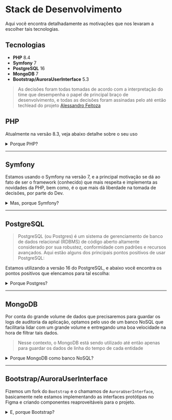 # Stack de Desenvolvimento

Aqui você encontra detalhadamente as motivações que nos levaram a escolher tais tecnologias.

## Tecnologias

- **PHP** 8.4
- **Symfony** 7
- **PostgreSQL** 16
- **MongoDB** 7
- **Bootstrap/AuroraUserInterface** 5.3 

> As decisões foram todas tomadas de acordo com a interpretação do time que desempenha o papel de principal braço de desenvolvimento, e todas as decisões foram assinadas pelo até então techlead do projeto [Alessandro Feitoza](https://github.com/alessandrofeitoza)

## PHP
Atualmente na versão 8.3, veja abaixo detalhe sobre o seu uso
<details>
<summary>Porque PHP?</summary>

O PHP continua sendo uma das linguagens mais populares para o desenvolvimento web, especialmente para aplicações server-side. Aqui estão alguns dos pontos positivos de usar PHP:


**1. Facilidade de Aprendizado e Uso:**

- Simplicidade: PHP é relativamente fácil de aprender, especialmente para iniciantes. A sintaxe é intuitiva e bem documentada, facilitando a curva de aprendizado.
- Integração com HTML: PHP se integra facilmente com HTML, o que facilita o desenvolvimento de páginas dinâmicas e a adição de funcionalidades interativas a sites estáticos.

**2. Ampla Compatibilidade:**

- Suporte Extensivo a Servidores: PHP é compatível com a maioria dos servidores web, como Apache, Nginx, IIS, entre outros. A maioria dos hosts oferece suporte nativo ao PHP, tornando a hospedagem de aplicações PHP muito fácil.
- Compatibilidade com Sistemas Operacionais: PHP funciona bem em diferentes sistemas operacionais, incluindo Windows, Linux, e macOS.

**3. Comunidade e Ecossistema:**

- Grande Comunidade: PHP tem uma das maiores comunidades de desenvolvedores do mundo, o que significa que há uma abundância de recursos, tutoriais, fóruns e bibliotecas disponíveis.
- Frameworks Populares: A linguagem tem uma variedade de frameworks poderosos, como Laravel, Symfony, CodeIgniter e Zend Framework, que ajudam a acelerar o desenvolvimento e garantir boas práticas.

**4. Desenvolvimento Rápido e Eficiente:**

- Produtividade: PHP permite um desenvolvimento rápido devido à sua facilidade de uso, frameworks robustos e vasta quantidade de bibliotecas e ferramentas disponíveis.
- Boa Performance: Embora algumas linguagens possam ser mais rápidas em determinados contextos, o PHP, especialmente em suas versões mais recentes (como o PHP 7.x e 8.x), tem mostrado melhorias significativas em desempenho e consumo de memória.

**5. Custo-Benefício:**

- Open Source: PHP é gratuito e open source, o que significa que você não precisa pagar por licenças de uso. Isso o torna uma escolha econômica, especialmente para startups e pequenas empresas.
- Disponibilidade de Ferramentas e Recursos Gratuitos: Além da linguagem, há muitos recursos gratuitos disponíveis, como bibliotecas, frameworks e ferramentas de desenvolvimento, que ajudam a reduzir os custos.

**6. Flexibilidade:**

- Versatilidade: PHP é uma linguagem versátil, usada tanto para pequenas aplicações web quanto para grandes sistemas complexos, incluindo CMSs como WordPress, Joomla e Drupal, além de grandes plataformas de e-commerce.
- Facilidade de Integração: PHP se integra facilmente com várias tecnologias e serviços, como bancos de dados (MySQL, PostgreSQL, SQLite), APIs de terceiros, e serviços web, facilitando a criação de soluções completas.

**7. Atualizações e Inovações Contínuas:**

- Evolução Constante: PHP tem evoluído continuamente, com novas versões trazendo melhorias de performance, novos recursos e melhores práticas de segurança.
- Grande Suporte para Programação Orientada a Objetos (POO): Desde o PHP 5, a linguagem oferece suporte sólido para POO, permitindo a criação de código mais modular e reutilizável.

**8. Amplo Uso no Mercado:**

   Liderança no Desenvolvimento Web: PHP alimenta uma grande parte da web, incluindo sites de grande tráfego como Facebook (em seus primórdios), Wikipedia e WordPress. Isso o torna uma habilidade altamente demandada no mercado de trabalho.

**9. Segurança:**

- Recursos de Segurança: PHP possui várias ferramentas e práticas recomendadas para o desenvolvimento seguro, como a proteção contra SQL Injection, Cross-Site Scripting (XSS) e Cross-Site Request Forgery (CSRF).
- Atualizações de Segurança: A comunidade PHP é ativa em liberar atualizações de segurança para proteger aplicações contra vulnerabilidades emergentes.

**10. Documentação Completa:**

    Documentação Oficial: PHP tem uma documentação oficial abrangente, que é bem organizada e constantemente atualizada. Isso facilita a resolução de problemas e a aprendizagem de novos recursos da linguagem.

Esses pontos positivos fazem do PHP uma escolha popular e eficaz para o desenvolvimento web, especialmente em projetos onde a flexibilidade, a rapidez de desenvolvimento e o custo-benefício são fatores importantes.

--- 

### Fontes e Embasamento

Aqui há algumas fontes que fortalecem nossa decisão, onde você pode verificar e corroborar essas informações sobre os pontos positivos do PHP:

**1. Documentação Oficial do PHP:**

   A documentação oficial do PHP é um excelente recurso para entender as capacidades da linguagem, suas atualizações, e melhores práticas. Ela cobre tudo, desde conceitos básicos até recursos avançados.

**2. Comunidade e Fóruns de Desenvolvedores:**

- Fóruns como Stack Overflow e PHP Developer são ótimos para ver discussões, dicas e soluções que destacam a popularidade e a aplicabilidade do PHP no desenvolvimento web.
- A comunidade PHP do estado do Ceará, [PHP com Rapadura](https://t.me/phpcomrapadura)
- O site Reddit também tem uma comunidade ativa que discute PHP, onde você pode ver opiniões variadas sobre os pontos fortes da linguagem.

**3. Relatórios de Mercado e Pesquisas:**

- O TIOBE Index é uma referência mensal que mede a popularidade das linguagens de programação, e PHP consistentemente aparece entre as mais usadas.
- A pesquisa anual do Stack Overflow frequentemente inclui dados sobre a popularidade e o uso do PHP entre os desenvolvedores, mostrando como a linguagem se mantém relevante.

**4. Artigos e Blogs Técnicos:**

- Artigos em blogs de empresas como SitePoint, Smashing Magazine, e PHP The Right Way discutem as vantagens do PHP, fornecendo exemplos práticos e estudos de caso. 
- Publicações em sites de análise de tecnologia como InfoWorld e TechRepublic também costumam explorar as razões pelas quais o PHP continua a ser uma escolha popular para o desenvolvimento web.

**5. Livros e Publicações Acadêmicas:**

- Livros como "Modern PHP: New Features and Good Practices" de Josh Lockhart e "PHP and MySQL Web Development" de Luke Welling e Laura Thomson oferecem uma visão aprofundada das capacidades e melhores práticas do PHP.
- Publicações acadêmicas e whitepapers disponíveis em bibliotecas digitais como Google Scholar podem oferecer insights técnicos sobre a evolução e uso do PHP.

**6. Estudos de Caso e Empresas Usando PHP:**

- Grandes empresas como Facebook (inicialmente), Wikipedia, e WordPress utilizam PHP em grande escala. Estudar como essas organizações aplicam PHP em seus ambientes pode fornecer uma visão prática dos benefícios da linguagem.


Verificar essas fontes pode ajudá-lo a entender melhor e validar os pontos positivos do PHP no desenvolvimento web.

</details>

--- 

## Symfony

Estamos usando o Symfony na versão 7, e a principal motivação se dá ao fato de ser o framework (conhecido) que mais respeita e implementa as novidades da PHP, bem como, é o que mais dá liberdade na tomada de decisões, por parte do Dev.

<details>
<summary>Mas, porque Symfony?</summary>

Escolher o Symfony como framework para o desenvolvimento de aplicações web oferece vários pontos positivos:

**1. Estrutura Robusta e Bem-Definida:**

   Symfony proporciona uma arquitetura bem estruturada, baseada no padrão MVC (Model-View-Controller), o que facilita a organização do código e a manutenção da aplicação.

**2. Flexibilidade e Modularidade:**

   Com seu sistema de bundles, o Symfony permite que você adicione funcionalidades específicas à medida que precisar, tornando a aplicação altamente modular e personalizável.

**3. Ampla Comunidade e Suporte:**

   Symfony tem uma grande comunidade de desenvolvedores, o que garante uma ampla quantidade de recursos, como tutoriais, fóruns, e pacotes prontos para uso. Isso também significa que encontrar soluções para problemas é mais fácil.

**4. Segurança:**

   O framework vem com uma série de componentes de segurança integrados, como proteção contra ataques XSS, CSRF, e SQL Injection, além de facilitar a implementação de autenticação e autorização.

**5. Manutenção de Código e Escalabilidade:**

   O Symfony é projetado para criar aplicações escaláveis. A arquitetura orientada a serviços facilita a manutenção e a extensão do código à medida que a aplicação cresce.

**6. Performance:**

   Symfony é otimizado para alta performance e permite que você aproveite recursos como caching, lazy loading e otimização automática de código, o que melhora significativamente o desempenho da aplicação.

**7. Documentação Completa:**

   A documentação do Symfony é extensa e bem organizada, o que facilita o aprendizado e a utilização do framework, mesmo para desenvolvedores menos experientes.

**8. Ecossistema Rico:**

   Symfony faz uso de uma vasta gama de componentes que podem ser usados independentemente em outros projetos PHP, como o Doctrine (ORM), Twig (template engine) e o HttpFoundation, entre outros.

**9. Padrões de Mercado:**

   Symfony segue as melhores práticas e padrões da indústria, o que significa que o código produzido com o framework tende a ser mais sustentável e compatível com outros projetos e bibliotecas.

**10. Integração Fácil com Outros Sistemas:**

    Symfony é altamente interoperável e pode ser facilmente integrado com outras ferramentas e plataformas, como sistemas de gerenciamento de conteúdo (CMS), APIs e serviços de terceiros.

Esses pontos fazem do Symfony uma escolha sólida para desenvolvedores que buscam um framework confiável, escalável e de alto desempenho para criar aplicações web complexas.

---

### Symfony VS Laravel

Escolher o Symfony em vez do Laravel fez sentido por conta das necessidades específicas do projeto, e das preferências da equipe de desenvolvimento. 

> Aqui estão algumas razões pelas quais optamos por Symfony em vez de Laravel:
 
**1. Flexibilidade e Customização:**

   Symfony oferece maior flexibilidade e customização. Ele é mais modular e permite aos desenvolvedores construir a aplicação a partir de componentes específicos, ajustando o framework às necessidades do projeto. Isso pode ser vantajoso em projetos complexos ou quando há necessidade de uma estrutura altamente personalizada.
   Laravel, por outro lado, é mais opinativo e vem com muitas decisões pré-configuradas, o que pode ser limitante em situações onde se deseja uma maior personalização.

**2. Projetos Complexos e Escaláveis:**

   Symfony é muitas vezes a escolha preferida para projetos de grande escala e alta complexidade. Sua arquitetura e componentes são projetados para suportar aplicações de longo prazo, com necessidade de alta escalabilidade e manutenção.
   Laravel é excelente para desenvolvimento rápido e projetos de médio porte, mas em projetos muito grandes, algumas equipes podem preferir a robustez e a granularidade oferecida pelo Symfony.

**3. Componentes Independentes:**

   Symfony permite o uso de seus componentes de forma independente. Se você quiser utilizar apenas partes do framework (como o Symfony Console, Symfony Routing, etc.) sem adotar o framework completo, isso é possível e frequentemente vantajoso em projetos que não necessitam de uma solução completa.
   Laravel, embora também use alguns componentes do Symfony, é mais difícil de ser usado de forma modular fora do seu contexto completo.

**4. Controle Total sobre Configurações:**

   Symfony oferece maior controle sobre as configurações e a arquitetura do projeto. Isso é útil em ambientes onde se precisa de ajustes finos para desempenho, segurança ou integrações específicas.
   Laravel facilita o desenvolvimento rápido com configurações padrão, mas isso pode limitar a flexibilidade para ajustes avançados.

**5. Documentação e Suporte de Longo Prazo:**

   Symfony é conhecido por sua documentação extremamente detalhada e suporte de longo prazo (LTS) para suas versões. Isso é essencial para projetos que exigem estabilidade e suporte contínuo.
   Laravel também tem uma boa documentação e comunidade, mas as versões LTS são menos frequentes e o ciclo de atualização pode exigir mais atenção para manter a aplicação atualizada.

**6. Comunidade e Colaboração Corporativa:**

   Symfony é amplamente adotado em grandes empresas e projetos corporativos devido à sua robustez e suporte de longo prazo. Ele também é mantido por SensioLabs, que oferece suporte comercial e treinamento, o que pode ser crucial para organizações que necessitam de garantias comerciais.
   Laravel é extremamente popular na comunidade de desenvolvedores independentes e startups, mas pode ser menos favorecido em ambientes corporativos que exigem suporte oficial e garantias.

**7. Padrões de Desenvolvimento:**

   Symfony adere rigorosamente aos padrões PSR (PHP Standards Recommendations), o que garante que o código seja compatível com outras bibliotecas e frameworks que seguem esses padrões.
   Laravel também adota os padrões PSR, mas sua filosofia mais opinativa pode afastar desenvolvedores que preferem uma adesão mais rigorosa aos padrões da indústria.

**8. Ecossistema Empresarial:**

   Symfony é frequentemente a base para outros sistemas empresariais, como o CMS Drupal, e-commerce como OroCommerce, e plataformas como Akeneo. Isso pode ser uma vantagem em ambientes que já utilizam ou pretendem integrar essas soluções.
   Laravel é excelente para o desenvolvimento de aplicativos web, mas pode não ter o mesmo nível de integração com soluções empresariais específicas.

```Esses pontos podem ser fatores decisivos na escolha entre Symfony e Laravel, dependendo das necessidades específicas do projeto e do ambiente de desenvolvimento.```
</details>

---

## PostgreSQL 

> PostgreSQL (ou Postgres) é um sistema de gerenciamento de banco de dados relacional (RDBMS) de código aberto altamente considerado por sua robustez, conformidade com padrões e recursos avançados. Aqui estão alguns dos principais pontos positivos de usar PostgreSQL:

Estamos utilizando a versão 16 do PostgreSQL, e abaixo você encontra os pontos positivos que elencamos para tal escolha:

<details>
<summary>Porque Postgres?</summary>

**1. Conformidade com Padrões SQL:**

   Suporte Completo ao SQL: PostgreSQL é conhecido por sua conformidade com o padrão SQL, oferecendo um suporte completo e consistente às funcionalidades SQL, o que facilita a portabilidade e integração com outras ferramentas que também seguem esses padrões.

**2. Extensibilidade e Flexibilidade:**

   Extensibilidade: Postgres permite a criação de tipos de dados personalizados, operadores, funções e até mesmo indexadores. Isso significa que ele pode ser estendido e adaptado às necessidades específicas de aplicações complexas.
   Suporte a Diversos Tipos de Dados: Além dos tipos de dados tradicionais, PostgreSQL suporta tipos de dados avançados como JSON, XML, arrays, e até tipos geométricos, o que é útil para aplicações que exigem manipulação de dados não convencionais.

**3. Performance e Otimização:**

   Otimização de Consultas: Postgres possui um otimizador de consultas sofisticado, que faz uso eficiente de índices e realiza escolhas inteligentes de planos de execução, resultando em consultas rápidas e eficientes.
   Suporte a Paralelismo: Em versões recentes, PostgreSQL tem suporte para execução paralela de consultas, o que pode melhorar significativamente o desempenho em ambientes com grandes volumes de dados.

**4. Transações e Integridade de Dados:**

   Transações ACID: PostgreSQL garante a conformidade total com as propriedades ACID (Atomicidade, Consistência, Isolamento e Durabilidade), o que assegura a integridade e confiabilidade dos dados.
   Controle de Concorrrência Multi-Versão (MVCC): Postgres usa MVCC para gerenciar transações concorrentes sem bloqueios, permitindo uma performance alta mesmo em sistemas com múltiplos usuários.

**5. Recursos Avançados de Indexação:**

   Suporte a Múltiplos Tipos de Índices: Além dos índices tradicionais (B-tree), PostgreSQL suporta diversos tipos de índices, como GiST, GIN, SP-GiST, BRIN, que podem ser usados para otimizar diferentes tipos de consultas.
   Índices Parciais e Funcionais: Você pode criar índices parciais e funcionais, permitindo otimizar consultas específicas sem comprometer a performance geral.

**6. Gestão de Dados em Escala:**

   Suporte a Particionamento de Tabelas: PostgreSQL oferece suporte ao particionamento de tabelas, o que é crucial para o gerenciamento eficiente de grandes volumes de dados.
   Replication e High Availability: PostgreSQL tem suporte nativo para replicação síncrona e assíncrona, além de ferramentas de terceiros que facilitam a criação de configurações de alta disponibilidade (HA).

**7. Comunidade Ativa e Open Source:**

   Código Aberto e Gratuito: PostgreSQL é totalmente open source, o que significa que não há custos de licenciamento. Isso também facilita a customização e adaptação do software às necessidades específicas do usuário.
   Comunidade e Suporte: PostgreSQL possui uma comunidade ativa e vibrante, com vasta documentação, tutoriais, fóruns e listas de discussão, o que facilita a resolução de problemas e o aprendizado.

**8. Segurança:**

   Segurança Nativa e Extensões: PostgreSQL oferece robustas funcionalidades de segurança, como autenticação baseada em certificados, criptografia SSL para conexões e controle detalhado de permissões de acesso.
   Row-Level Security: Suporte a segurança a nível de linha (Row-Level Security), permitindo a implementação de políticas de acesso detalhadas que podem ser ajustadas conforme as necessidades.

**9. Capacidade de Escalabilidade Horizontal e Vertical:**

   Escalabilidade Vertical: PostgreSQL pode ser ajustado para utilizar de maneira eficiente os recursos de hardware disponíveis, como CPU e memória.
   Escalabilidade Horizontal: Com ferramentas como Citus (uma extensão para Postgres), é possível escalar o banco de dados horizontalmente, distribuindo dados em vários nós para suportar cargas de trabalho maiores.

**10. Suporte a Procedimentos e Funções:**

    Linguagens Procedurais (PL/pgSQL): Postgres permite a criação de funções e procedimentos armazenados utilizando várias linguagens de programação (como PL/pgSQL, Python, e JavaScript), o que oferece flexibilidade para implementar lógica complexa diretamente no banco de dados.
    Triggers e Eventos: Postgres suporta a criação de triggers e a execução de ações automáticas com base em eventos, o que pode ser crucial para a automação de tarefas administrativas e de manutenção.

**11. Versatilidade em Diferentes Cenários de Uso:**

    Aplicações OLTP e OLAP: PostgreSQL é eficaz tanto para aplicações transacionais (OLTP) quanto para aplicações de análise (OLAP), tornando-o uma escolha versátil para diversos tipos de sistemas.

Esses pontos tornam o PostgreSQL uma escolha sólida para uma ampla gama de aplicações, desde pequenas startups até grandes corporações que necessitam de um banco de dados robusto, escalável e seguro.
</details>

---

## MongoDB

Por conta do grande volume de dados que precisaremos para guardar os logs de auditoria da aplicação, optamos pelo uso de um banco NoSQL que facilitaria lidar com um grande volume e entregando uma boa velocidade na hora de filtrar tais dados.

> Nesse contexto, o MongoDB está sendo utilizado até então apenas para guardar os dados de linha do tempo de cada entidade 

<details>
<summary>Porque MongoDB como banco NoSQL?</summary>

MongoDB é um banco de dados NoSQL orientado a documentos que oferece uma série de vantagens para diferentes cenários de uso, especialmente aqueles que envolvem grandes volumes de dados não estruturados ou semi-estruturados. Aqui estão alguns dos principais pontos positivos de usar MongoDB:

**1. Modelo de Dados Flexível:**

   Documentos JSON: MongoDB armazena dados em documentos no formato BSON (Binary JSON), permitindo uma estrutura flexível e dinâmica. Isso facilita o armazenamento de dados semi-estruturados e permite que o esquema evolua sem necessidade de migrações complexas.
   Sem Esquema Fixo: Não há necessidade de definir um esquema rígido antes de armazenar dados. Isso é ideal para aplicações onde os dados podem variar e mudar ao longo do tempo.

**2. Escalabilidade Horizontal:**

   Sharding: MongoDB oferece suporte nativo para sharding, o que permite distribuir dados em vários servidores e, assim, escalar horizontalmente para lidar com grandes volumes de dados e altas taxas de tráfego.
   Alta Disponibilidade: O MongoDB suporta replicação através de conjuntos de réplicas, que garantem alta disponibilidade e redundância, além de possibilitar a recuperação de desastres.

**3. Desempenho e Velocidade:**

   Consultas Rápidas: MongoDB é otimizado para consultas rápidas e de baixa latência. A natureza dos documentos JSON permite consultas flexíveis e eficiente uso de índices para acelerar a recuperação de dados.
   Desempenho de Escrita: O banco de dados é projetado para operações de escrita rápidas e é eficiente para lidar com grandes volumes de dados.

**4. Facilidade de Desenvolvimento:**

   Modelo de Dados Natural: A modelagem de dados em MongoDB é frequentemente mais intuitiva para desenvolvedores que trabalham com objetos JSON em suas aplicações, já que os documentos no banco de dados se alinham diretamente com a estrutura de dados usada na aplicação.
   Drivers e Ferramentas: MongoDB possui drivers oficiais para diversas linguagens de programação e frameworks, facilitando a integração com diferentes plataformas.

**5. Agilidade e Flexibilidade no Desenvolvimento:**

   Schema Evolution: Mudanças no esquema de dados podem ser feitas sem interrupção do serviço, o que permite uma rápida adaptação às mudanças nos requisitos de negócios.
   Modelo de Dados Aninhado: Suporte a documentos aninhados e arrays dentro de documentos permite a modelagem de dados complexos e a redução da necessidade de joins e múltiplas tabelas.

**6. Consultas Avançadas e Agregações:**

   Framework de Agregação: MongoDB oferece um poderoso framework de agregação que permite realizar operações complexas de transformação e análise de dados, como filtragem, agrupamento e ordenação, diretamente no banco de dados.
   Consultas Geoespaciais e Full-Text: Suporte para consultas geoespaciais e full-text permite criar aplicações que requerem busca avançada e análise espacial.

**7. Alta Disponibilidade e Resiliência:**

   Conjuntos de Réplicas: MongoDB usa conjuntos de réplicas para garantir alta disponibilidade e resiliência. Cada conjunto de réplicas contém várias cópias dos dados em diferentes nós, garantindo que os dados permaneçam disponíveis mesmo em caso de falhas de hardware ou de rede.
   Failover Automático: Em caso de falha de um nó primário, o MongoDB realiza failover automático para um dos nós secundários, garantindo continuidade do serviço.

**8. Escalabilidade e Elasticidade:**

   Adição de Nó em Tempo Real: A adição de novos nós ao cluster pode ser feita de forma dinâmica sem necessidade de downtime, facilitando a escalabilidade conforme a demanda aumenta.

**9. Análise de Dados em Tempo Real:**

   Integração com Ferramentas de Análise: MongoDB pode ser integrado com ferramentas de análise em tempo real e plataformas de big data, como Apache Spark, para processamento e análise de grandes volumes de dados.

**10. Open Source e Comunidade:**

    Código Aberto: MongoDB é open source, o que permite que desenvolvedores e empresas usem e modifiquem o software de acordo com suas necessidades.
    Comunidade e Suporte: Uma grande comunidade de desenvolvedores e usuários contribui com suporte, documentação e ferramentas, além do suporte comercial disponível através da MongoDB Inc.

**11. Suporte a Dados Não Estruturados:**

    Armazenamento de Dados Não Estruturados: Ideal para dados que não se encaixam bem em um modelo relacional, como logs, dados de sensores, e informações de redes sociais.

Esses pontos positivos fazem do MongoDB uma escolha popular para aplicações modernas que requerem flexibilidade, escalabilidade e alta disponibilidade. É particularmente útil para startups e empresas que estão lidando com dados variados e em constante evolução.

</details>

---

## Bootstrap/AuroraUserInterface

Fizemos um fork do `Bootstrap` e o chamamos de `AuroraUserInterface`, basicamente nele estamos implementando as interfaces protótipas no Figma e criando componentes reaproveitáveis para o projeto.

<details>
<summary>E, porque Bootstrap?</summary>

Bootstrap é um framework front-end popular para o desenvolvimento de interfaces web responsivas e atraentes. Aqui estão alguns dos principais pontos positivos de usar o Bootstrap:

**1. Desenvolvimento Rápido:**

   Componentes Prontos para Uso: Bootstrap vem com uma vasta gama de componentes prontos, como botões, formulários, tabelas e modais, que facilitam a construção rápida de interfaces com um design consistente.
   Temas e Layouts Pré-Desenhados: Oferece uma série de temas e layouts pré-configurados que ajudam a criar rapidamente protótipos e aplicações funcionais.

**2. Responsividade:**

   Design Responsivo: Bootstrap é projetado para criar layouts responsivos que se ajustam automaticamente a diferentes tamanhos de tela e dispositivos, desde desktops a smartphones e tablets.
   Sistema de Grid Flexível: O sistema de grid do Bootstrap é flexível e fácil de usar, permitindo a criação de layouts complexos que se adaptam bem a diferentes tamanhos de tela.

**3. Consistência de Design:**

   Estilo Uniforme: Utiliza um conjunto consistente de regras de estilo e padrões de design, garantindo que todos os elementos da interface do usuário tenham uma aparência coesa e profissional.
   Design Baseado em Diretrizes: Segue diretrizes de design modernas e boas práticas, proporcionando uma experiência de usuário visualmente agradável e intuitiva.

**4. Customização e Extensibilidade:**

   Temas e Personalização: Oferece ferramentas para customizar o estilo e a aparência dos componentes. Você pode ajustar variáveis do Sass para alterar cores, tamanhos e outros aspectos do design.
   Extensibilidade: Permite adicionar e personalizar componentes e plugins adicionais, conforme as necessidades do projeto.

**5. Suporte a Navegadores e Compatibilidade:**

   Compatibilidade Ampla: Bootstrap é compatível com a maioria dos navegadores modernos e antigos, garantindo que suas interfaces funcionem bem em uma ampla gama de ambientes de usuário.
   Correções de Bugs e Atualizações: A equipe do Bootstrap constantemente atualiza o framework para corrigir bugs e melhorar a compatibilidade.

**6. Documentação Abrangente:**

   Documentação Detalhada: A documentação do Bootstrap é extensa e bem organizada, facilitando a compreensão e o uso dos componentes e das funcionalidades do framework.
   Exemplos e Tutoriais: Inclui muitos exemplos e tutoriais que ajudam a aprender rapidamente como usar os diferentes recursos e componentes.

**7. Integração com Ferramentas de Desenvolvimento:**

   Suporte a Ferramentas de Build: Bootstrap pode ser integrado com ferramentas de build e sistemas de gerenciamento de pacotes, como npm e Yarn, facilitando a automação e o gerenciamento de dependências.
   Plugins e Extensões: Compatível com muitos plugins e extensões que adicionam funcionalidades adicionais e personalizadas às interfaces.

**8. Framework Leve e Eficiente:**

   Tamanho Compacto: A versão compilada do Bootstrap é relativamente pequena e eficiente, o que contribui para tempos de carregamento rápidos das páginas.
   CSS e JavaScript Otimizados: O código do Bootstrap é otimizado para garantir que os componentes sejam carregados e exibidos de maneira eficiente.

**9. Componente de JavaScript Integrado:**

   Interatividade: Inclui uma variedade de componentes JavaScript, como carrosséis, abas e tooltips, que adicionam interatividade às interfaces de usuário sem a necessidade de escrever código JavaScript personalizado.
   Dependências Mínimas: As funcionalidades de JavaScript do Bootstrap têm dependências mínimas, tornando a integração e o uso mais simples.

**10. Comunidade e Suporte:**

    Grande Comunidade de Desenvolvedores: Bootstrap tem uma comunidade ativa que contribui com tutoriais, temas e plugins adicionais. Isso também significa que há uma abundância de recursos e suporte disponíveis.
    Contribuições e Extensões: A comunidade frequentemente desenvolve e compartilha extensões e temas adicionais que podem ser usados para expandir e personalizar o Bootstrap.

Esses pontos positivos fazem do Bootstrap uma escolha popular para desenvolvedores que buscam criar interfaces web atraentes e responsivas de maneira rápida e eficiente, sem comprometer a qualidade e a consistência do design.

</details>


